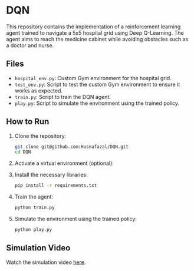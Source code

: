 # DQN

This repository contains the implementation of a reinforcement learning agent trained to navigate a 5x5 hospital grid using Deep Q-Learning. The agent aims to reach the medicine cabinet while avoiding obstacles such as a doctor and nurse.

## Files

- `hospital_env.py`: Custom Gym environment for the hospital grid.
- `test_env.py`: Script to test the custom Gym environment to ensure it works as expected.
- `train.py`: Script to train the DQN agent.
- `play.py`: Script to simulate the environment using the trained policy.

## How to Run

1. Clone the repository:
    ```sh
    git clone git@github.com:Husnafazal/DQN.git
    cd DQN
    ```

2. Activate a virtual environment (optional):

3. Install the necessary libraries:
    ```sh
    pip install -r requirements.txt
    ```

3. Train the agent:
    ```sh
    python train.py
    ```

4. Simulate the environment using the trained policy:
    ```sh
    python play.py
    ```

## Simulation Video

Watch the simulation video [here](https://drive.google.com/file/d/17LRIwZoynY3EXXs5T5DCuzWt3Bq_zMqO/view?usp=sharing).

